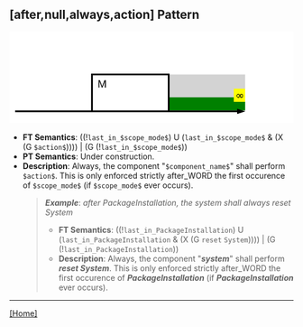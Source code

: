 ## [after,null,always,action] Pattern
![[after,null,always,action] Pattern](../../../_media/user-interface/examples/svgDiagrams/after_null_always_action.svg "[after,null,always,action] Pattern")
 * **FT Semantics**: ((!`last_in_$scope_mode$`) U (`last_in_$scope_mode$` & (X (G `$action$`)))) | (G (!`last_in_$scope_mode$`))
 * **PT Semantics**: Under construction.
 * **Description**: Always, the component "`$component_name$`" shall perform `$action$`. This is only enforced strictly after_WORD the first occurence of `$scope_mode$` (if `$scope_mode$` ever occurs).
   > **_Example_**: _after PackageInstallation,  the system shall always reset System_   
   >  * **FT Semantics**: ((!`last_in_PackageInstallation`) U (`last_in_PackageInstallation` & (X (G `reset` `System`)))) | (G (!`last_in_PackageInstallation`))
   >  * **Description**: Always, the component "**_system_**" shall perform **_reset System_**. This is only enforced strictly after_WORD the first occurence of **_PackageInstallation_** (if **_PackageInstallation_** ever occurs).
***
[[Home]](../semantics.md)